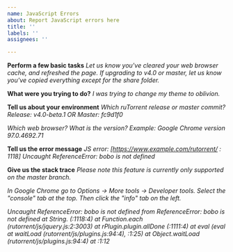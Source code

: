 ```yaml
---
name: JavaScript Errors
about: Report JavaScript errors here
title: ''
labels: ''
assignees: ''

---
```


**Perform a few basic tasks**
*Let us know you've cleared your web browser cache, and refreshed the page.*
*If upgrading to v4.0 or master, let us know you've copied everything except for the share folder.*

**What were you trying to do?**
*I was trying to change my theme to oblivion.*

**Tell us about your environment**
*Which ruTorrent release or master commit?*
*Release: v4.0-beta.1 OR Master: fc9d1f0*

*Which web browser? What is the version?*
*Example: Google Chrome version 97.0.4692.71*

**Tell us the error message**
*JS error: [https://www.example.com/rutorrent/ : 1118] Uncaught ReferenceError: bobo is not defined*

**Give us the stack trace**
*Please note this feature is currently only supported on the master branch.*

*In Google Chrome go to Options -> More tools -> Developer tools.*
*Select the "console" tab at the top. Then click the "info" tab on the left.*

*Uncaught ReferenceError: bobo is not defined from ReferenceError: bobo is not defined*
    *at String.<anonymous> (<anonymous>:1118:4)*
    *at Function.each (rutorrent/js/jquery.js:2:3003)*
    *at rPlugin.plugin.allDone (<anonymous>:1111:4)*
    *at eval (eval at waitLoad (rutorrent/js/plugins.js:94:4), <anonymous>:1:25)*
    *at Object.waitLoad (rutorrent/js/plugins.js:94:4)*
    *at <anonymous>:1:12*
